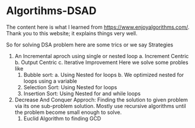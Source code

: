 # Algortihms-DSAD
The content here is what I learned from https://www.enjoyalgorithms.com/. Thank you to this website; it explains things very well.

So for solving DSA problem here are some trics or we say Strategies  

1.  An Incremental aproch using single or nested loop
    a. Increment Centric
    b. Output Centric
    c. Iterative Improvement 
    Here we solve some probles like
    1. Bubble sort: a. Using Nested for loops b. We optimized nested for loops using a variable 
    2. Selection Sort: Using Nested for loops
    3. Insertion Sort: Using Nested for and while loops
2. Decrease And Conquer Approch: Finding the solution to given problem via its one sub-problem solution. Mostly use recursive algorithms until the problem become small enough to solve.
    1. Euclid Algorithm to finding GCD
    

